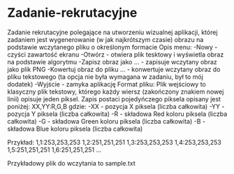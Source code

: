# Zadanie-rekrutacyjne
Zadanie rekrutacyjne polegające na utworzeniu wizualnej aplikacji, której zadaniem jest wygenerowanie (w jak najkrótszym czasie) obrazu na podstawie wczytanego pliku o określonym formacie
Opis menu:
-Nowy - czyści zawartość ekranu
-Otwórz - otwiera plik tesktowy i wyświetla obraz na podstawie algorytmu
-Zapisz obraz jako ... - zapisuje wczytany obraz jako plik PNG
-Kowertuj obraz do pliku ... - konwertuje wczytany obraz do pliku tekstowego (ta opcja nie była wymagana w zadaniu, był to mój dodatek)
-Wyjście - zamyka aplikację
Format pliku:
Plik wejściowy to klasyczny plik tekstowy, którego każdy wiersz (zakończony znakiem nowej linii) opisuje jeden piksel. Zapis postaci pojedyńczego piksela opisany jest poniżej:
XX,YY:R,G,B gdzie:
-XX - pozycja X piksela (liczba całkowita)
-YY - pozycja Y piksela (liczba całkowita)
-R - składowa Red koloru piksela (liczba całkowita)
-G - składowa Green koloru piksela (liczba całkowita)
-B - składowa Blue koloru piksela (liczba całkowita)

Przykład:
1,1:253,253,253
1,2:251,251,251
1,3:253,253,253
1,4:253,253,253
1,5:251,251,251
1,6:251,251,251
...

Przykładowy plik do wczytania to sample.txt
